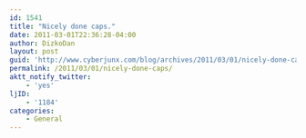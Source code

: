 ```yaml
---
id: 1541
title: "Nicely done caps."
date: 2011-03-01T22:36:28-04:00
author: DizkoDan
layout: post
guid: 'http://www.cyberjunx.com/blog/archives/2011/03/01/nicely-done-caps/'
permalink: /2011/03/01/nicely-done-caps/
aktt_notify_twitter:
    - 'yes'
ljID:
    - '1184'
categories:
    - General
---
```


<div class="posterous_autopost"></div>